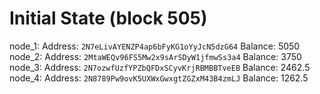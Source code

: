 # Initial State (block 505)

node_1: Address: `2N7eLivAYENZP4ap6bFyKG1oYyJcN5dzG64` Balance: 5050
node_2: Address: `2MtaWEQv96FS5Mw2x9sArSDyW1jfmwSs3a4` Balance: 3750
node_3: Address: `2N7ozwfUzfYPZbQFDxSCyvKrjRBMBBTveEB` Balance: 2462.5
node_4: Address: `2N8789Pw9ovK5UXWxGwxgtZGZxM43B4zmLJ` Balance: 1262.5
